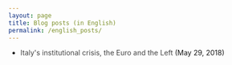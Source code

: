 ```yaml
---
layout: page
title: Blog posts (in English)
permalink: /english_posts/
---
```


<style type="text/css">a {text-decoration: none; color: inherit}</style>

<ul style="list-style-type: disc;">
 	<li><a style="color: #454545;" href="http://www.reconomics.it/italys-institutional-crisis-the-euro-and-the-left/" target="_blank" rel="noopener">Italy's institutional crisis, the Euro and the Left</a> (May 29, 2018)</li>
</ul>    
